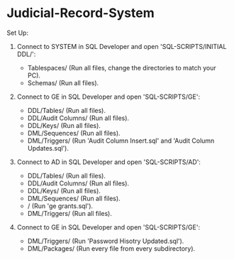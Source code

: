 # Judicial-Record-System

Set Up:
1) Connect to SYSTEM in SQL Developer and open 'SQL-SCRIPTS/INITIAL DDL/':
   - Tablespaces/            (Run all files, change the directories to match your PC).
   - Schemas/                (Run all files).
   
2) Connect to GE in SQL Developer and open 'SQL-SCRIPTS/GE':
   - DDL/Tables/             (Run all files).
   - DDL/Audit Columns/      (Run all files).
   - DDL/Keys/               (Run all files).
   - DML/Sequences/          (Run all files).
   - DML/Triggers/           (Run 'Audit Column Insert.sql' and 'Audit Column Updates.sql').

3) Connect to AD in SQL Developer and open 'SQL-SCRIPTS/AD':
   - DDL/Tables/             (Run all files).
   - DDL/Audit Columns/      (Run all files).
   - DDL/Keys/               (Run all files).
   - DML/Sequences/          (Run all files).
   - /                       (Run 'ge grants.sql').
   - DML/Triggers/           (Run all files).

4) Connect to GE in SQL Developer and open 'SQL-SCRIPTS/GE':
   - DML/Triggers/           (Run 'Password Hisotry Updated.sql').
   - DML/Packages/           (Run every file from every subdirectory).

